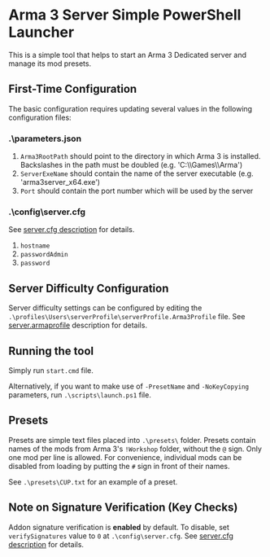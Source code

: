 # Arma 3 Server Simple PowerShell Launcher

This is a simple tool that helps to start an Arma 3 Dedicated server and manage its mod presets.

## First-Time Configuration
The basic configuration requires updating several values in the following configuration files:

### .\parameters.json
1. `Arma3RootPath` should point to the directory in which Arma 3 is installed. Backslashes in the path must be doubled (e.g. 'C:\\\\Games\\\\Arma')
2. `ServerExeName` should contain the name of the server executable (e.g. 'arma3server_x64.exe')
3. `Port` should contain the port number which will be used by the server

### .\config\server.cfg
See [server.cfg description](https://community.bistudio.com/wiki/server.cfg) for details.
1. `hostname`
2. `passwordAdmin`
3. `password`

## Server Difficulty Configuration
Server difficulty settings can be configured by editing the `.\profiles\Users\serverProfile\serverProfile.Arma3Profile` file. See [server.armaprofile](https://community.bistudio.com/wiki/server.armaprofile) description for details.

## Running the tool
Simply run `start.cmd` file. 

Alternatively, if you want to make use of `-PresetName` and `-NoKeyCopying` parameters, run `.\scripts\launch.ps1` file.

## Presets
Presets are simple text files placed into `.\presets\` folder. Presets contain names of the mods from Arma 3's `!Workshop` folder, without the `@` sign. Only one mod per line is allowed. For convenience, individual mods can be disabled from loading by putting the `#` sign in front of their names.

See `.\presets\CUP.txt` for an example of a preset.

## Note on Signature Verification (Key Checks)
Addon signature verification is **enabled** by default. To disable, set `verifySignatures` value to `0` at `.\config\server.cfg`. See [server.cfg description](https://community.bistudio.com/wiki/server.cfg) for details.